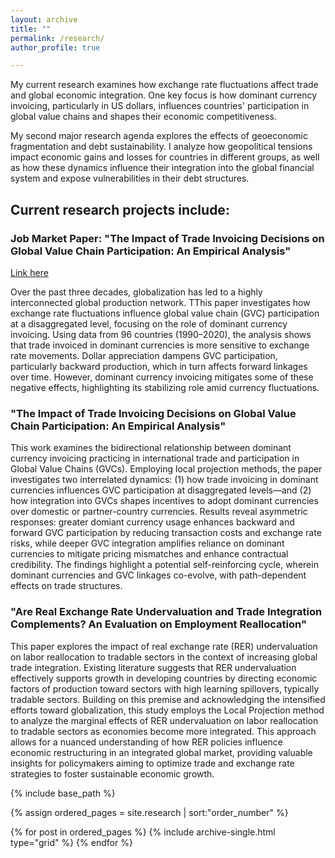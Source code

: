 ```yaml
---
layout: archive
title: ""
permalink: /research/
author_profile: true

---
```



My current research examines how exchange rate fluctuations affect trade and global economic integration. One key focus is how dominant currency invoicing, particularly in US dollars, influences countries' participation in global value chains and shapes their economic competitiveness.

My second major research agenda explores the effects of geoeconomic fragmentation and debt sustainability. I analyze how geopolitical tensions impact economic gains and losses for countries in different groups, as well as how these dynamics influence their integration into the global financial system and expose vulnerabilities in their debt structures.


##  Current research projects include:

### Job Market Paper: "The Impact of Trade Invoicing Decisions on Global Value Chain Participation: An Empirical Analysis"
[Link here](/files/JMP-TC.pdf)

 Over the past three decades, globalization has led to a highly interconnected global production network. TThis paper investigates how exchange rate fluctuations influence global value chain (GVC) participation at a disaggregated level, focusing on the role of dominant currency invoicing. Using data from 96 countries (1990–2020), the analysis shows that trade invoiced in dominant currencies is more sensitive to exchange rate movements. Dollar appreciation dampens GVC participation, particularly backward production, which in turn affects forward linkages over time. However, dominant currency invoicing mitigates some of these negative effects, highlighting its stabilizing role amid currency fluctuations. 

### "The Impact of Trade Invoicing Decisions on Global Value Chain Participation: An Empirical Analysis"

 This work examines the bidirectional relationship between dominant currency invoicing practicing in international trade and participation in Global Value Chains (GVCs). Employing local projection methods, the paper investigates two interrelated dynamics: (1) how trade invoicing in dominant currencies influences GVC participation at disaggregated levels—and (2) how integration into GVCs shapes incentives to adopt dominant currencies over domestic or partner-country currencies. Results reveal asymmetric responses: greater domiant currency usage enhances backward and forward GVC participation by reducing transaction costs and exchange rate risks, while deeper GVC integration amplifies reliance on dominant currencies to mitigate pricing mismatches and enhance contractual credibility. The findings highlight a potential self-reinforcing cycle, wherein dominant currencies and GVC linkages co-evolve, with path-dependent effects on trade structures.

### "Are Real Exchange Rate Undervaluation and Trade Integration Complements? An Evaluation on Employment Reallocation"

  This paper explores the impact of real exchange rate (RER) undervaluation on labor reallocation to tradable sectors in the context of increasing global trade integration. Existing literature suggests that RER undervaluation effectively supports growth in developing countries by directing economic factors of production toward sectors with high learning spillovers, typically tradable sectors. Building on this premise and acknowledging the intensified efforts toward globalization, this study employs the Local Projection method to analyze the marginal effects of RER undervaluation on labor reallocation to tradable sectors as economies become more integrated. This approach allows for a nuanced understanding of how RER policies influence economic restructuring in an integrated global market, providing valuable insights for policymakers aiming to optimize trade and exchange rate strategies to foster sustainable economic growth.

<nbsp>

{% include base_path %}

{% assign ordered_pages = site.research | sort:"order_number" %}

{% for post in ordered_pages %}
  {% include archive-single.html type="grid" %}
{% endfor %}
